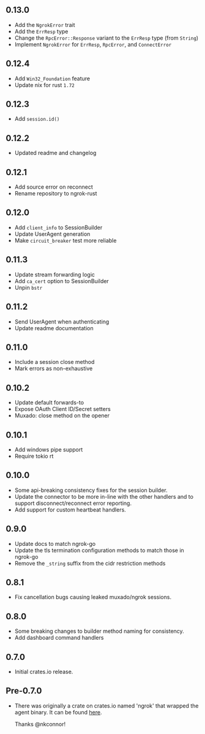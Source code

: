## 0.13.0

- Add the `NgrokError` trait
- Add the `ErrResp` type
- Change the `RpcError::Response` variant to the `ErrResp` type (from `String`)
- Implement `NgrokError` for `ErrResp`, `RpcError`, and `ConnectError`

## 0.12.4

- Add `Win32_Foundation` feature
- Update nix for rust `1.72`

## 0.12.3

- Add `session.id()`

## 0.12.2

- Updated readme and changelog

## 0.12.1

- Add source error on reconnect
- Rename repository to ngrok-rust

## 0.12.0

- Add `client_info` to SessionBuilder
- Update UserAgent generation
- Make `circuit_breaker` test more reliable

## 0.11.3

- Update stream forwarding logic
- Add `ca_cert` option to SessionBuilder
- Unpin `bstr`

## 0.11.2

- Send UserAgent when authenticating
- Update readme documentation

## 0.11.0

- Include a session close method
- Mark errors as non-exhaustive

## 0.10.2

- Update default forwards-to
- Expose OAuth Client ID/Secret setters
- Muxado: close method on the opener

## 0.10.1

- Add windows pipe support
- Require tokio rt

## 0.10.0

- Some api-breaking consistency fixes for the session builder.
- Update the connector to be more in-line with the other handlers and to support
  disconnect/reconnect error reporting.
- Add support for custom heartbeat handlers.

## 0.9.0

- Update docs to match ngrok-go
- Update the tls termination configuration methods to match those in ngrok-go
- Remove the `_string` suffix from the cidr restriction methods

## 0.8.1

- Fix cancellation bugs causing leaked muxado/ngrok sessions.

## 0.8.0

- Some breaking changes to builder method naming for consistency.
- Add dashboard command handlers

## 0.7.0

- Initial crates.io release.

## Pre-0.7.0

- There was originally a crate on crates.io named 'ngrok' that wrapped the agent
  binary. It can be found [here](https://github.com/nkconnor/ngrok).

  Thanks @nkconnor!
